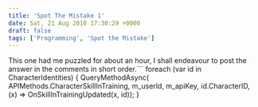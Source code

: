 ```yaml
---
title: 'Spot The Mistake 1'
date: Sat, 21 Aug 2010 17:30:29 +0000
draft: false
tags: ['Programming', 'Spot the Mistake']
---
```


This one had me puzzled for about an hour, I shall endeavour to post the answer in the comments in short order.```
foreach (var id in CharacterIdentities)
{
  QueryMethodAsync(
    APIMethods.CharacterSkillInTraining,
    m\_userId,
    m\_apiKey,
    id.CharacterID,
    (x) => OnSkillInTrainingUpdated(x, id));
}
```